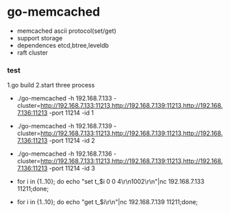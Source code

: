 # go-memcached
* memcached ascii protocol(set/get)
* support storage
* dependences etcd,btree,leveldb
* raft cluster



### test
1.go build
2.start three process
*  ./go-memcached -h 192.168.7.133 -cluster=http://192.168.7.133:11213,http://192.168.7.139:11213,http://192.168.7.136:11213 -port 11214 -id 1
*  ./go-memcached -h 192.168.7.139 -cluster=http://192.168.7.133:11213,http://192.168.7.139:11213,http://192.168.7.136:11213 -port 11214 -id 2
*  ./go-memcached -h 192.168.7.136 -cluster=http://192.168.7.133:11213,http://192.168.7.139:11213,http://192.168.7.136:11213 -port 11214 -id 3

* for i in {1..10}; do echo "set t_$i 0 0 4\r\n1002\r\n"|nc 192.168.7.133 11211;done;
* for i in {1..10}; do echo "get t_$i\r\n"|nc 192.168.7.139 11211;done;